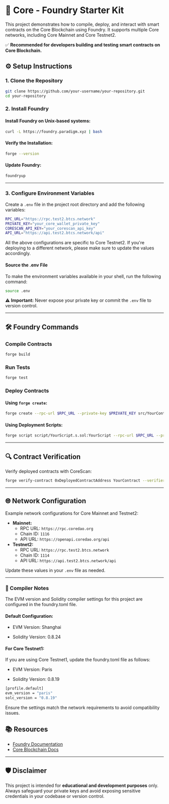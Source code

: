 # 🚀 Core - Foundry Starter Kit

This project demonstrates how to compile, deploy, and interact with smart contracts on the Core Blockchain using Foundry. It supports multiple Core networks, including Core Mainnet and Core Testnet2.

✅ **Recommended for developers building and testing smart contracts on Core Blockchain.**

## ⚙️ Setup Instructions

### 1. Clone the Repository

```bash
git clone https://github.com/your-username/your-repository.git
cd your-repository
```

### 2. Install Foundry

#### Install Foundry on Unix-based systems:

```bash
curl -L https://foundry.paradigm.xyz | bash
```

#### Verify the Installation:

```bash
forge --version
```

#### Update Foundry:

```bash
foundryup
```

---

### 3. Configure Environment Variables

Create a `.env` file in the project root directory and add the following variables:

```bash
RPC_URL="https://rpc.test2.btcs.network"
PRIVATE_KEY="your_core_wallet_private_key"
CORESCAN_API_KEY="your_corescan_api_key"
API_URL="https://api.test2.btcs.network/api"

```

All the above configurations are specific to Core Testnet2. If you're deploying to a different network, please make sure to update the values accordingly.

#### Source the .env File

To make the environment variables available in your shell, run the following command:

```bash
source .env
```

⚠️ **Important:** Never expose your private key or commit the `.env` file to version control.

---

## 🛠 Foundry Commands

### Compile Contracts

```bash
forge build
```

### Run Tests

```bash
forge test
```

### Deploy Contracts

#### Using `forge create`:

```bash
forge create --rpc-url $RPC_URL --private-key $PRIVATE_KEY src/YourContract.sol:YourContract --broadcast
```

#### Using Deployment Scripts:

```bash
forge script script/YourScript.s.sol:YourScript --rpc-url $RPC_URL --private-key $PRIVATE_KEY --broadcast
```

---

## 🔍 Contract Verification

Verify deployed contracts with CoreScan:

```bash
forge verify-contract 0xDeployedContractAddress YourContract --verifier-url $API_URL --api-key $CORESCAN_API_KEY --watch
```

---

## 🌐 Network Configuration

Example network configurations for Core Mainnet and Testnet2:

- **Mainnet:**
  - RPC URL: `https://rpc.coredao.org`
  - Chain ID: `1116`
  - API URL: `https://openapi.coredao.org/api`
- **Testnet2:**
  - RPC URL: `https://rpc.test2.btcs.network`
  - Chain ID: `1114`
  - API URL: `https://api.test2.btcs.network/api`

Update these values in your `.env` file as needed.

---

### 🧠 Compiler Notes

The EVM version and Solidity compiler settings for this project are configured in the foundry.toml file.

#### Default Configuration:

- EVM Version: Shanghai

- Solidity Version: 0.8.24

#### For Core Testnet1:

If you are using Core Testnet1, update the foundry.toml file as follows:

- EVM Version: Paris

- Solidity Version: 0.8.19

```bash
[profile.default]
evm_version = "paris"
solc_version = "0.8.19"
```

Ensure the settings match the network requirements to avoid compatibility issues.

## 📚 Resources

- [Foundry Documentation](https://book.getfoundry.sh/)
- [Core Blockchain Docs](https://docs.coredao.org/docs/Dev-Guide/foundry)

---

## 🛡 Disclaimer

This project is intended for **educational and development purposes** only. Always safeguard your private keys and avoid exposing sensitive credentials in your codebase or version control.

